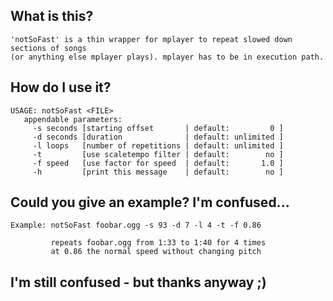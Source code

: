 ## What is this?
```
'notSoFast' is a thin wrapper for mplayer to repeat slowed down sections of songs
(or anything else mplayer plays). mplayer has to be in execution path.
```

## How do I use it?
```
USAGE: notSoFast <FILE>
   appendable parameters:
     -s seconds [starting offset       | default:         0 ]
     -d seconds [duration              | default: unlimited ]
     -l loops   [number of repetitions | default: unlimited ]
     -t         [use scaletempo filter | default:        no ]
     -f speed   [use factor for speed  | default:       1.0 ]
     -h         [print this message    | default:        no ]
```

## Could you give an example? I'm confused...
```
Example: notSoFast foobar.ogg -s 93 -d 7 -l 4 -t -f 0.86

         repeats foobar.ogg from 1:33 to 1:40 for 4 times
         at 0.86 the normal speed without changing pitch
```

## I'm still confused - but thanks anyway ;)
